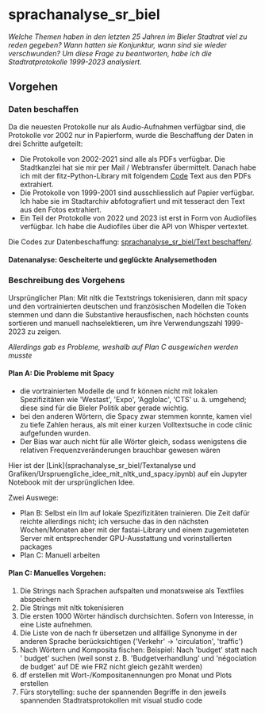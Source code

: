 # sprachanalyse_sr_biel

*Welche Themen haben in den letzten 25 Jahren im Bieler Stadtrat viel zu reden gegeben? Wann hatten sie Konjunktur, wann sind sie wieder verschwunden? Um diese Frage zu beantworten, habe ich die Stadtratprotokolle 1999-2023 analysiert.*

## Vorgehen

### Daten beschaffen
Da die neuesten Protokolle nur als Audio-Aufnahmen verfügbar sind, die Protokolle vor 2002 nur in Papierform, wurde die Beschaffung der Daten in drei Schritte aufgeteilt:

* Die Protokolle von 2002-2021 sind alle als PDFs verfügbar. Die Stadtkanzlei hat sie mir per Mail / Webtransfer übermittelt. Danach habe ich mit der fitz-Python-Library mit folgendem [Code](url) Text aus den PDFs extrahiert.
* Die Protokolle von 1999-2001 sind ausschliesslich auf Papier verfügbar. Ich habe sie im Stadtarchiv abfotografiert und mit tesseract den Text aus den Fotos extrahiert.
* Ein Teil der Protokolle von 2022 und 2023 ist erst in Form von Audiofiles verfügbar. Ich habe die Audiofiles über die API von Whisper vertextet.

Die Codes zur Datenbeschaffung: [sprachanalyse_sr_biel/Text beschaffen/](https://github.com/cherhomme/sprachanalyse_sr_biel/tree/main/Text%20beschaffen).

#### Datenanalyse: Gescheiterte und geglückte Analysemethoden

### Beschreibung des Vorgehens

Ursprünglicher Plan: Mit nltk die Textstrings tokenisieren, dann mit spacy und den vortrainierten deutschen und französischen Modellen die Token stemmen und dann die Substantive herausfischen, nach höchsten counts sortieren und manuell nachselektieren, um ihre Verwendungszahl 1999-2023 zu zeigen.

*Allerdings gab es Probleme, weshalb auf Plan C ausgewichen werden musste*

#### Plan A: Die Probleme mit Spacy
* die vortrainierten Modelle de und fr können nicht mit lokalen Spezifizitäten wie 'Westast', 'Expo', 'Agglolac', 'CTS' u. ä. umgehend; diese sind für die Bieler Politik aber gerade wichtig.
* bei den anderen Wörtern, die Spacy zwar stemmen konnte, kamen viel zu tiefe Zahlen heraus, als mit einer kurzen Volltextsuche in code clinic aufgefunden wurden.
* Der Bias war auch nicht für alle Wörter gleich, sodass wenigstens die relativen Frequenzveränderungen brauchbar gewesen wären

Hier ist der [Link](sprachanalyse_sr_biel/Textanalyse und Grafiken/Urspruengliche_idee_mit_nltk_und_spacy.ipynb) auf ein Jupyter Notebook mit der ursprünglichen Idee.

Zwei Auswege:
* Plan B: Selbst ein llm auf lokale Spezifizitäten trainieren. Die Zeit dafür reichte allerdings nicht; ich versuche das in den nächsten Wochen/Monaten aber mit der fastai-Library und einem zugemieteten Server mit entsprechender GPU-Ausstattung und vorinstallierten packages
* Plan C: Manuell arbeiten

#### Plan C: Manuelles Vorgehen:
1. Die Strings nach Sprachen aufspalten und monatsweise als Textfiles abspeichern
2. Die Strings mit nltk tokenisieren
3. Die ersten 1000 Wörter händisch durchsichten. Sofern von Interesse, in eine Liste aufnehmen.
4. Die Liste von de nach fr übersetzen und allfällige Synonyme in der anderen Sprache berücksichtigen ('Verkehr' -> 'circulation', 'traffic')
5. Nach Wörtern und Komposita fischen: Beispiel: Nach 'budget' statt nach ' budget' suchen (weil sonst z. B. 'Budgetverhandlung' und 'négociation de budget' auf DE wie FRZ nicht gleich gezählt werden)
6. df erstellen mit Wort-/Kompositanennungen pro Monat und Plots erstellen
7. Fürs storytelling: suche der spannenden Begriffe in den jeweils spannenden Stadtratsprotokollen mit visual studio code
